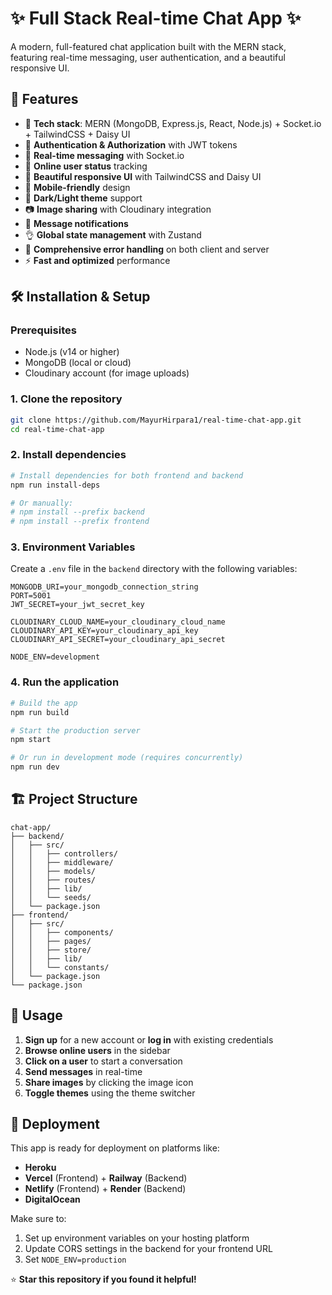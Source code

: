 # ✨ Full Stack Real-time Chat App ✨

A modern, full-featured chat application built with the MERN stack, featuring real-time messaging, user authentication, and a beautiful responsive UI.

## 🚀 Features

- 🌟 **Tech stack**: MERN (MongoDB, Express.js, React, Node.js) + Socket.io + TailwindCSS + Daisy UI
- 🔐 **Authentication & Authorization** with JWT tokens
- 💬 **Real-time messaging** with Socket.io
- 👥 **Online user status** tracking
- 🎨 **Beautiful responsive UI** with TailwindCSS and Daisy UI
- 📱 **Mobile-friendly** design
- 🌙 **Dark/Light theme** support
- 📷 **Image sharing** with Cloudinary integration
- 🔔 **Message notifications**
- 👌 **Global state management** with Zustand
- 🐞 **Comprehensive error handling** on both client and server
- ⚡ **Fast and optimized** performance

## 🛠️ Installation & Setup

### Prerequisites

- Node.js (v14 or higher)
- MongoDB (local or cloud)
- Cloudinary account (for image uploads)

### 1. Clone the repository

```bash
git clone https://github.com/MayurHirpara1/real-time-chat-app.git
cd real-time-chat-app
```

### 2. Install dependencies

```bash
# Install dependencies for both frontend and backend
npm run install-deps

# Or manually:
# npm install --prefix backend
# npm install --prefix frontend
```

### 3. Environment Variables

Create a `.env` file in the `backend` directory with the following variables:

```env
MONGODB_URI=your_mongodb_connection_string
PORT=5001
JWT_SECRET=your_jwt_secret_key

CLOUDINARY_CLOUD_NAME=your_cloudinary_cloud_name
CLOUDINARY_API_KEY=your_cloudinary_api_key
CLOUDINARY_API_SECRET=your_cloudinary_api_secret

NODE_ENV=development
```

### 4. Run the application

```bash
# Build the app
npm run build

# Start the production server
npm start

# Or run in development mode (requires concurrently)
npm run dev
```

## 🏗️ Project Structure

```
chat-app/
├── backend/
│   ├── src/
│   │   ├── controllers/
│   │   ├── middleware/
│   │   ├── models/
│   │   ├── routes/
│   │   ├── lib/
│   │   └── seeds/
│   └── package.json
├── frontend/
│   ├── src/
│   │   ├── components/
│   │   ├── pages/
│   │   ├── store/
│   │   ├── lib/
│   │   └── constants/
│   └── package.json
└── package.json
```

## 🎯 Usage

1. **Sign up** for a new account or **log in** with existing credentials
2. **Browse online users** in the sidebar
3. **Click on a user** to start a conversation
4. **Send messages** in real-time
5. **Share images** by clicking the image icon
6. **Toggle themes** using the theme switcher

## 🚀 Deployment

This app is ready for deployment on platforms like:
- **Heroku**
- **Vercel** (Frontend) + **Railway** (Backend)
- **Netlify** (Frontend) + **Render** (Backend)
- **DigitalOcean**

Make sure to:
1. Set up environment variables on your hosting platform
2. Update CORS settings in the backend for your frontend URL
3. Set `NODE_ENV=production`

<!-- ## 🤝 Contributing

1. Fork the repository
2. Create a feature branch (`git checkout -b feature/amazing-feature`)
3. Commit your changes (`git commit -m 'Add amazing feature'`)
4. Push to the branch (`git push origin feature/amazing-feature`)
5. Open a Pull Request -->


⭐ **Star this repository if you found it helpful!**
